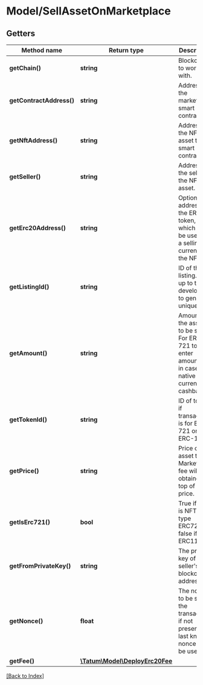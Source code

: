 # Model/SellAssetOnMarketplace

## Getters

Method name | Return type | Description | Notes
------------ | ------------- | ------------- | -------------
**getChain()** | **string** | Blockchain to work with. |
**getContractAddress()** | **string** | Address of the marketplace smart contract. |
**getNftAddress()** | **string** | Address of the NFT asset to sell smart contract. |
**getSeller()** | **string** | Address of the seller of the NFT asset. |
**getErc20Address()** | **string** | Optional address of the ERC20 token, which will be used as a selling currency of the NFT. | [optional]
**getListingId()** | **string** | ID of the listing. It's up to the developer to generate unique ID |
**getAmount()** | **string** | Amount of the assets to be sent. For ERC-721 tokens, enter amount only in case of native currency cashback. | [optional]
**getTokenId()** | **string** | ID of token, if transaction is for ERC-721 or ERC-1155. |
**getPrice()** | **string** | Price of the asset to sell. Marketplace fee will be obtained on top of this price. |
**getIsErc721()** | **bool** | True if asset is NFT of type ERC721, false if ERC1155. |
**getFromPrivateKey()** | **string** | The private key of the seller's blockchain address |
**getNonce()** | **float** | The nonce to be set to the transaction; if not present, the last known nonce will be used | [optional]
**getFee()** | [**\Tatum\Model\DeployErc20Fee**](DeployErc20Fee.md) |  | [optional]

[[Back to Index]](../index.md)
